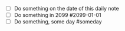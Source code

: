 - [ ] Do something on the date of this daily note
- [ ] Do something in 2099 #2099-01-01
- [ ] Do something, some day #someday